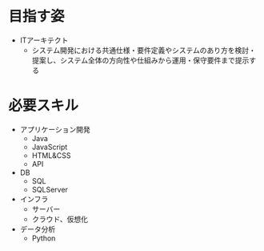 # 目指す姿
- ITアーキテクト
  - システム開発における共通仕様・要件定義やシステムのあり方を検討・提案し、システム全体の方向性や仕組みから運用・保守要件まで提示する

# 必要スキル
- アプリケーション開発
  - Java
  - JavaScript
  - HTML&CSS
  - API
- DB
  - SQL
  - SQLServer
- インフラ
  - サーバー
  - クラウド、仮想化
- データ分析
  - Python